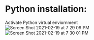 # Python installation: 
Activate Python virtual enviornment
![Screen Shot 2021-02-19 at 7 29 09 PM](https://user-images.githubusercontent.com/46041564/108582676-95bbee80-72e9-11eb-8ef9-7d82092e0cd3.png)
![Screen Shot 2021-02-19 at 7 30 01 PM](https://user-images.githubusercontent.com/46041564/108582678-981e4880-72e9-11eb-9b14-eeb7e3cf19e9.png)
